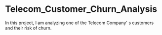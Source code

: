 # Telecom_Customer_Churn_Analysis
In this project, I am analyzing one of the Telecom Company' s customers and their risk of churn. 
